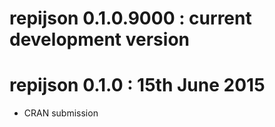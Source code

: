 # repijson 0.1.0.9000 : current development version

# repijson 0.1.0 : 15th June 2015
* CRAN submission